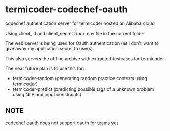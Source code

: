 # termicoder-codechef-oauth
codechef authentication server for termicoder hosted on Alibaba cloud

Using client_id and client_secret from .env file in the current folder

The web server is being used for Oauth authentication (as I don't want to give away my application secret to users). 

This also servers the offline archive with extracted testcases for termicoder.

The near future plan is to use this for:
  - termicoder-random (generating random practice contests using termicoder)
  - termicoder-predict (predicting possible tags of a unknown problem using NLP and input constraints)

## NOTE
codechef oauth does not support oauth for teams yet
